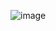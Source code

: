 ![image](https://github.com/shaxzodbahtiyarov/Educational-Platform/assets/122477079/3eac8e2d-a0b7-4ec8-bf47-1031ea9c2519)
